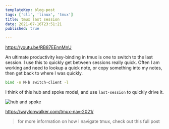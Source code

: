 ```yaml
---
templateKey: blog-post
tags: ['cli', 'linux', 'tmux']
title: tmux last session
date: 2021-07-16T23:51:21
published: true

---
```


https://youtu.be/RB87EEnnMnU

An ultimate productivity key-binding in tmux is one to switch to the last session.  I use this to quickly get between sessions really quick.  Often I am working and need to lookup a quick note, or copy something into my notes, then get back to where I was quickly.

``` bash
bind -n M-b switch-client -l
```

I think of this hub and spoke model, and use `last-session` to quickly drive it.

![hub and spoke](https://images.waylonwalker.com/tmux-nav-hub-spoke.png)

https://waylonwalker.com/tmux-nav-2021/

> for more information on how I navigate tmux, check out this full post
